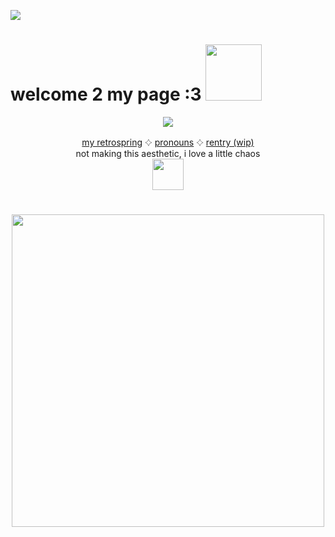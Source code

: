 ![](https://komarev.com/ghpvc/?username=sednoseterces&color=ff69b4&style=plastic&label=++++🍫🍬🍭🧁🎂🍰🍨++++) <br /> 
# welcome 2 my page :3 <img src="https://github.com/user-attachments/assets/d9d070b8-efa8-4ee0-b3d4-d66ee579ae86" height=90 width=90>

<div align="center">
<img src="https://github.com/user-attachments/assets/44f6f4f3-501f-4247-9470-f950c083c006"> <br /> 
</div>
<div align="center">
  
 [my retrospring](https://retrospring.net/@applepox) 𔓕 [pronouns](https://pronouns.cc/@yesmylord) 𔓕 [rentry (wip)](https://rentry.co/applepox) <br />
 not making this aesthetic, i love a little chaos <br />
 <img src="https://github.com/user-attachments/assets/87100a7f-e3b3-4b8d-8a74-ca3a96bc916b" height=50 width=50>
</div>

#
<div align="center">
<img src="https://github.com/user-attachments/assets/19ab2646-9697-4b4e-95b9-33c8a0a6ff40" height=500 width=500> <br />
</div>

